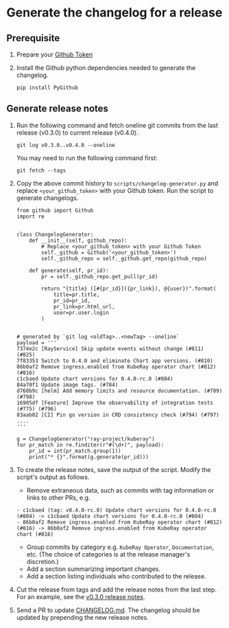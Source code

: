 # Generate the changelog for a release

## Prerequisite

1. Prepare your [Github Token](https://docs.github.com/en/authentication/keeping-your-account-and-data-secure/creating-a-personal-access-token)

1. Install the Github python dependencies needed to generate the changelog.

    ```
    pip install PyGithub
    ```

## Generate release notes

1. Run the following command and fetch oneline git commits from the last release (v0.3.0) to current release (v0.4.0).

    ```
    git log v0.3.0..v0.4.0 --oneline
    ```

    You may need to run the following command first:

    ```
    git fetch --tags
    ```

1. Copy the above commit history to `scripts/changelog-generator.py` and replace `<your_github_token>` with your Github token.
Run the script to generate changelogs.

    ```
    from github import Github
    import re


    class ChangelogGenerator:
        def __init__(self, github_repo):
            # Replace <your_github_token> with your Github Token
            self._github = Github('<your_github_token>')
            self._github_repo = self._github.get_repo(github_repo)

        def generate(self, pr_id):
            pr = self._github_repo.get_pull(pr_id)

            return "{title} ([#{pr_id}]({pr_link}), @{user})".format(
                title=pr.title,
                pr_id=pr_id,
                pr_link=pr.html_url,
                user=pr.user.login
            )


    # generated by `git log <oldTag>..<newTag> --oneline`
    payload = '''
    7374e2c [RayService] Skip update events without change (#811) (#825)
    7f83353 Switch to 0.4.0 and eliminate Chart app versions. (#810)
    86b0af2 Remove ingress.enabled from KubeRay operator chart (#812) (#816)
    c1cbaed Update chart versions for 0.4.0-rc.0 (#804)
    84a70f1 Update image tags. (#784)
    d760b9c [helm] Add memory limits and resource documentation. (#789) (#798)
    16905df [Feature] Improve the observability of integration tests (#775) (#796)
    83aab82 [CI] Pin go version in CRD consistency check (#794) (#797)
    ....
    '''

    g = ChangelogGenerator("ray-project/kuberay")
    for pr_match in re.finditer(r"#(\d+)", payload):
        pr_id = int(pr_match.group(1))
        print("* {}".format(g.generate(pr_id)))
    ```

1. To create the release notes, save the output of the script. Modify the script's output as follows.
    - Remove extraneous data, such as commits with tag information or links to other PRs, e.g.

    ```
    - c1cbaed (tag: v0.4.0-rc.0) Update chart versions for 0.4.0-rc.0 (#804) -> c1cbaed Update chart versions for 0.4.0-rc.0 (#804)
    - 86b0af2 Remove ingress.enabled from KubeRay operator chart (#812) (#816) -> 86b0af2 Remove ingress.enabled from KubeRay operator chart (#816)
    ```

    - Group commits by category e.g. `KubeRay Operator`, `Documentation`, etc. (The choice of categories is at the release manager's discretion.)
    - Add a section summarizing important changes.
    - Add a section listing individuals who contributed to the release.

1. Cut the release from tags and add the release notes from the last step. For an example, see the [v0.3.0 release notes](https://github.com/ray-project/kuberay/releases/tag/v0.3.0).

1. Send a PR to update [CHANGELOG.md](https://github.com/ray-project/kuberay/blob/master/CHANGELOG.md). The changelog should be updated by prepending the new release notes.
